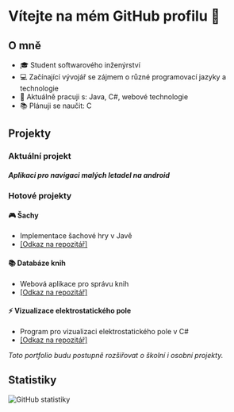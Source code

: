# Vítejte na mém GitHub profilu 👋

## O mně
- 🎓 Student softwarového inženýrství
- 💻 Začínající vývojář se zájmem o různé programovací jazyky a technologie
- 🌱 Aktuálně pracuji s: Java, C#, webové technologie
- 📚 Plánuji se naučit: C

## Projekty

### Aktuální projekt

#####  Aplikaci pro navigaci malých letadel na android

### Hotové projekty

#### 🎮 Šachy
- Implementace šachové hry v Javě
- [[Odkaz na repozitář]](https://github.com/LazyView/Chess-2023.git)

#### 📚 Databáze knih
- Webová aplikace pro správu knih
- [[Odkaz na repozitář]](https://github.com/LazyView/WEBAPP_Booksie.git)

#### ⚡ Vizualizace elektrostatického pole
- Program pro vizualizaci elektrostatického pole v C#
- [[Odkaz na repozitář]](https://github.com/LazyView/Vizualizace_elektrostatickeh_pole.git)

_Toto portfolio budu postupně rozšiřovat o školní i osobní projekty._

## Statistiky
![GitHub statistiky](https://github-readme-stats.vercel.app/api?username=LazyView&show_icons=true&theme=transparent)
